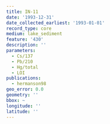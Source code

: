 ```yaml
---
title: IN-11
date: '1993-12-31'
date_collected_earliest: '1993-01-01'
record_type: core
medium: lake_sediment
feature: '430'
description: ''
parameters:
  - Cs/137
  - Pb/210
  - Hg/total
  - LOI
publications:
  - hermanson98
geo_error: 0.0
geometry: ''
bbox: ~
longitude: ''
latitude: ''
---
```

